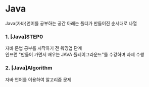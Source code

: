 # Java
Java(자바)언어를 공부하는 공간
아래는 폴더가 만들어진 순서대로 나열

### 1. [Java]STEP0
자바 문법 공부를 시작하기 전 워밍업 단계  
인프런 "만들어 가면서 배우는 JAVA 플레이그라운드"를 수강하며 과제 수행

### 2. [Java]Algorithm
자바 언어를 이용하여 알고리즘 문제 
